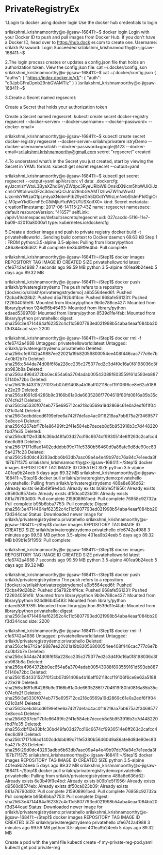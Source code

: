 # PrivateRegistryEx
1.Login to docker using docker login
Use the docker hub credentials to login

srilakshmi_krishnamoorthy@x-jigsaw-168411:~$ docker login
Login with your Docker ID to push and pull images from Docker Hub. If you don't have a Docker ID, head over to https://hub.dock
er.com to create one.
Username: srilakh
Password: 
Login Succeeded
srilakshmi_krishnamoorthy@x-jigsaw-168411:~$ 

2.The login process creates or updates a config.json file that holds an authorization token.
View the config.json file:
cat ~/.docker/config.json
srilakshmi_krishnamoorthy@x-jigsaw-168411:~$ cat ~/.docker/config.json
{
        "auths": {
                "https://index.docker.io/v1/": {
                        "auth": "c3JpbGFraDpnb29nbGVAMTIz"
                }
        }
}srilakshmi_krishnamoorthy@x-jigsaw-168411:~$ 

3.Create a Secret named regsecret:

Create a Secret that holds your authorization token

Create a Secret named regsecret:
kubectl create secret docker-registry regsecret --docker-server=<your-registry-server> --docker-username=<your-name> --docker-password=<your-pword> --docker-email=<your-email>

srilakshmi_krishnamoorthy@x-jigsaw-168411:~$ kubectl create secret docker-registry regsecret --docker-server=srilakh/privatere
istryDemo --docker-username=srilakh --docker-password=google@123 --docker-email=srilakshmi.krishnamoorthy@gmail.com
secret "regsecret" created

4.To understand what’s in the Secret you just created, start by viewing the Secret in YAML format:
kubectl get secret regsecret --output=yaml

srilakshmi_krishnamoorthy@x-jigsaw-168411:~$ kubectl get secret regsecret --output=yaml
apiVersion: v1
data:
  .dockercfg: eyJzcmlsYWtoL3ByaXZhdGVyZWdpc3RyeURlbW8iOnsidXNlcm5hbWUiOiJzcmlsYWtoIiwicGFzc3dvcmQiOiJnb29nbGVAMTIzIiwiZW1haWwiO
iJzcmlsYWtzaG1pLmtyaXNobmFtb29ydGh5QGdtYWlsLmNvbSIsImF1dGgiOiJjM0pwYkdGcmFEcG5iMjluYkdWQU1USXoifX0=
kind: Secret
metadata:
  creationTimestamp: 2017-06-14T15:27:43Z
  name: regsecret
  namespace: default
  resourceVersion: "41657"
  selfLink: /api/v1/namespaces/default/secrets/regsecret
  uid: 027cacdc-5116-11e7-ba09-42010a8000a1
type: kubernetes.io/dockercfg

5.Create a docker image and push to private registry
docker build -t privatehelloworld .
Sending build context to Docker daemon 69.63 kB
Step 1 : FROM python:3.5-alpine
3.5-alpine: Pulling from library/python
486a8e636d62: Pull complete 
6e3b49f9e4bd: Pull complete 

srilakshmi_krishnamoorthy@x-jigsaw-168411:~/Step1$ docker images
REPOSITORY          TAG                 IMAGE ID            CREATED             SIZE
privatehelloworld   latest              cfe6742a4988        7 seconds ago       99.59 MB
python              3.5-alpine          401ea9b24eeb        5 days ago          89.32 MB

srilakshmi_krishnamoorthy@x-jigsaw-168411:~/Step1$ docker push srilakh/privateregistrydemo
The push refers to a repository [docker.io/srilakh/privateregistrydemo]
a9b5564eed6f: Pushed 
f2cba49d28b2: Pushed 
d5a792b4f4ce: Pushed 
668afe561231: Pushed 
f2260405fef6: Mounted from library/python 
9b0e788ce427: Mounted from library/python 
924d96b45493: Mounted from library/python 
edaed5399789: Mounted from library/python 
8539d1fe4fab: Mounted from library/python 
privatehello: digest: sha256:3e4714464af62352c4c11c5807793ed021998b54aba4eaaf084bb20f3d344cad size: 2200

srilakshmi_krishnamoorthy@x-jigsaw-168411:~/Step1$ docker rmi -f cfe6742a4988
Untagged: privatehelloworld:latest
Untagged: srilakh/privateregistrydemo:privatehello
Deleted: sha256:cfe6742a49887ee22021a19b82056800054ee408f446cac777c6e7b4c0b12b7e
Deleted: sha256:c544da74d08f6f8a228cc235c275377ed2c3d4f0c16a0f8198036c3fab983b8a
Deleted: sha256:a4964372bb0ec654a6a3704adab00543088f803559161d593eb88751140e72bc
Deleted: sha256:15d4331527f0f3cb07d91408a4b16aff02118ccf19106f6ce8e62a5188a22e29
Deleted: sha256:a1691d64286b9c3166b61a0de6635286f7704619f80fd0816a85b35c074cfe2f
Deleted: sha256:3a5330f074eb775e695712ce218c6569a19d2869c61e0a2edf6f1f04021c0af4
Deleted: sha256:3cebddccd6199efee6a742f7de1ac4ac0f16219aa7bb675a2f34695773e8cec4
Deleted: sha256:6267ebf17b1e86499fc2f41e584eb7deceb8d5b953916b3c7d448220fbd7fe35
Deleted: sha256:dbf12e33bfc36bd49fa03d27cd16c6674cf9930514e6ff263c2cafcc46ec6d99
Deleted: sha256:17171d6ad1402cdddbb99c71fe5380b56460d9a86afe9d8de90ec835a427fc23
Deleted: sha256:29d0dc43293adbb6b63db7aac09a4a4e49b97dc76a84c7e1eeda3f197b71f375
srilakshmi_krishnamoorthy@x-jigsaw-168411:~/Step1$ docker images
REPOSITORY          TAG                 IMAGE ID            CREATED             SIZE
python              3.5-alpine          401ea9b24eeb        5 days ago          89.32 MB
srilakshmi_krishnamoorthy@x-jigsaw-168411:~/Step1$ docker pull srilakh/privateregistrydemo:privatehello
privatehello: Pulling from srilakh/privateregistrydemo
486a8e636d62: Already exists 
6e3b49f9e4bd: Already exists 
b09b1e5f1956: Already exists 
d9560d8574eb: Already exists 
df50ca023b09: Already exists 
861a76790d00: Pull complete 
215908961bed: Pull complete 
76958c92732a: Pull complete 
b95b6bba7753: Pull complete 
Digest: sha256:3e4714464af62352c4c11c5807793ed021998b54aba4eaaf084bb20f3d344cad
Status: Downloaded newer image for srilakh/privateregistrydemo:privatehello
srilakshmi_krishnamoorthy@x-jigsaw-168411:~/Step1$ docker images
REPOSITORY                    TAG                 IMAGE ID            CREATED             SIZE
srilakh/privateregistrydemo   privatehello        cfe6742a4988        3 minutes ago       99.59 MB
python                        3.5-alpine          401ea9b24eeb        5 days ago          89.32 MB
b09b1e5f1956: Pull complete 

srilakshmi_krishnamoorthy@x-jigsaw-168411:~/Step1$ docker images
REPOSITORY          TAG                 IMAGE ID            CREATED             SIZE
privatehelloworld   latest              cfe6742a4988        7 seconds ago       99.59 MB
python              3.5-alpine          401ea9b24eeb        5 days ago          89.32 MB

srilakshmi_krishnamoorthy@x-jigsaw-168411:~/Step1$ docker push srilakh/privateregistrydemo
The push refers to a repository [docker.io/srilakh/privateregistrydemo]
a9b5564eed6f: Pushed 
f2cba49d28b2: Pushed 
d5a792b4f4ce: Pushed 
668afe561231: Pushed 
f2260405fef6: Mounted from library/python 
9b0e788ce427: Mounted from library/python 
924d96b45493: Mounted from library/python 
edaed5399789: Mounted from library/python 
8539d1fe4fab: Mounted from library/python 
privatehello: digest: sha256:3e4714464af62352c4c11c5807793ed021998b54aba4eaaf084bb20f3d344cad size: 2200

srilakshmi_krishnamoorthy@x-jigsaw-168411:~/Step1$ docker rmi -f cfe6742a4988
Untagged: privatehelloworld:latest
Untagged: srilakh/privateregistrydemo:privatehello
Deleted: sha256:cfe6742a49887ee22021a19b82056800054ee408f446cac777c6e7b4c0b12b7e
Deleted: sha256:c544da74d08f6f8a228cc235c275377ed2c3d4f0c16a0f8198036c3fab983b8a
Deleted: sha256:a4964372bb0ec654a6a3704adab00543088f803559161d593eb88751140e72bc
Deleted: sha256:15d4331527f0f3cb07d91408a4b16aff02118ccf19106f6ce8e62a5188a22e29
Deleted: sha256:a1691d64286b9c3166b61a0de6635286f7704619f80fd0816a85b35c074cfe2f
Deleted: sha256:3a5330f074eb775e695712ce218c6569a19d2869c61e0a2edf6f1f04021c0af4
Deleted: sha256:3cebddccd6199efee6a742f7de1ac4ac0f16219aa7bb675a2f34695773e8cec4
Deleted: sha256:6267ebf17b1e86499fc2f41e584eb7deceb8d5b953916b3c7d448220fbd7fe35
Deleted: sha256:dbf12e33bfc36bd49fa03d27cd16c6674cf9930514e6ff263c2cafcc46ec6d99
Deleted: sha256:17171d6ad1402cdddbb99c71fe5380b56460d9a86afe9d8de90ec835a427fc23
Deleted: sha256:29d0dc43293adbb6b63db7aac09a4a4e49b97dc76a84c7e1eeda3f197b71f375
srilakshmi_krishnamoorthy@x-jigsaw-168411:~/Step1$ docker images
REPOSITORY          TAG                 IMAGE ID            CREATED             SIZE
python              3.5-alpine          401ea9b24eeb        5 days ago          89.32 MB
srilakshmi_krishnamoorthy@x-jigsaw-168411:~/Step1$ docker pull srilakh/privateregistrydemo:privatehello
privatehello: Pulling from srilakh/privateregistrydemo
486a8e636d62: Already exists 
6e3b49f9e4bd: Already exists 
b09b1e5f1956: Already exists 
d9560d8574eb: Already exists 
df50ca023b09: Already exists 
861a76790d00: Pull complete 
215908961bed: Pull complete 
76958c92732a: Pull complete 
b95b6bba7753: Pull complete 
Digest: sha256:3e4714464af62352c4c11c5807793ed021998b54aba4eaaf084bb20f3d344cad
Status: Downloaded newer image for srilakh/privateregistrydemo:privatehello
srilakshmi_krishnamoorthy@x-jigsaw-168411:~/Step1$ docker images
REPOSITORY                    TAG                 IMAGE ID            CREATED             SIZE
srilakh/privateregistrydemo   privatehello        cfe6742a4988        3 minutes ago       99.59 MB
python                        3.5-alpine          401ea9b24eeb        5 days ago          89.32 MB


Create a pod with the yaml file 
kubectl create -f my-private-reg-pod.yaml
kubectl get pod private-reg
